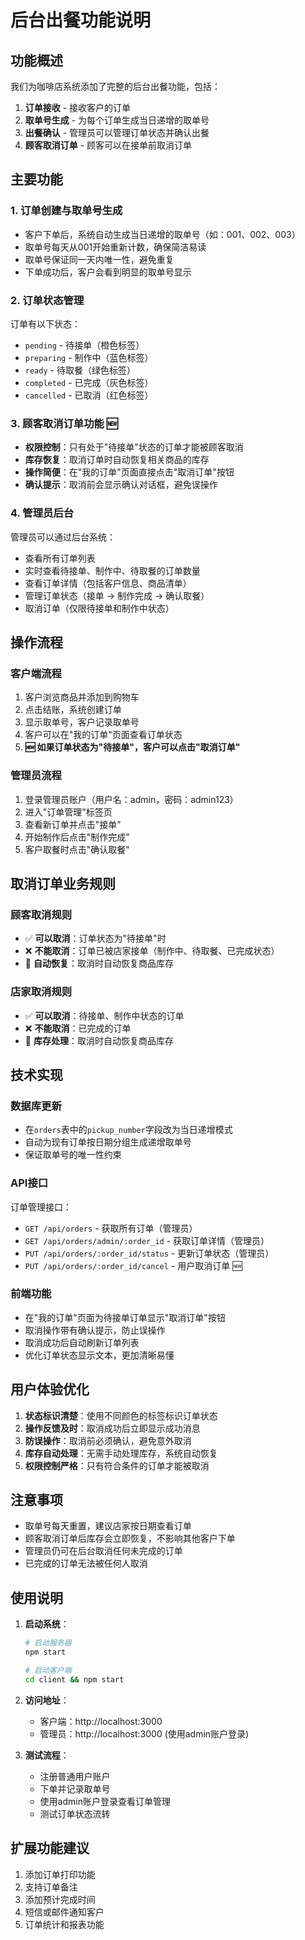 # 后台出餐功能说明

## 功能概述

我们为咖啡店系统添加了完整的后台出餐功能，包括：

1. **订单接收** - 接收客户的订单
2. **取单号生成** - 为每个订单生成当日递增的取单号
3. **出餐确认** - 管理员可以管理订单状态并确认出餐
4. **顾客取消订单** - 顾客可以在接单前取消订单

## 主要功能

### 1. 订单创建与取单号生成

- 客户下单后，系统自动生成当日递增的取单号（如：001、002、003）
- 取单号每天从001开始重新计数，确保简洁易读
- 取单号保证同一天内唯一性，避免重复
- 下单成功后，客户会看到明显的取单号显示

### 2. 订单状态管理

订单有以下状态：
- `pending` - 待接单（橙色标签）
- `preparing` - 制作中（蓝色标签）
- `ready` - 待取餐（绿色标签）
- `completed` - 已完成（灰色标签）
- `cancelled` - 已取消（红色标签）

### 3. 顾客取消订单功能 🆕

- **权限控制**：只有处于"待接单"状态的订单才能被顾客取消
- **库存恢复**：取消订单时自动恢复相关商品的库存
- **操作简便**：在"我的订单"页面直接点击"取消订单"按钮
- **确认提示**：取消前会显示确认对话框，避免误操作

### 4. 管理员后台

管理员可以通过后台系统：
- 查看所有订单列表
- 实时查看待接单、制作中、待取餐的订单数量
- 查看订单详情（包括客户信息、商品清单）
- 管理订单状态（接单 → 制作完成 → 确认取餐）
- 取消订单（仅限待接单和制作中状态）

## 操作流程

### 客户端流程

1. 客户浏览商品并添加到购物车
2. 点击结账，系统创建订单
3. 显示取单号，客户记录取单号
4. 客户可以在"我的订单"页面查看订单状态
5. **🆕 如果订单状态为"待接单"，客户可以点击"取消订单"**

### 管理员流程

1. 登录管理员账户（用户名：admin，密码：admin123）
2. 进入"订单管理"标签页
3. 查看新订单并点击"接单"
4. 开始制作后点击"制作完成"
5. 客户取餐时点击"确认取餐"

## 取消订单业务规则

### 顾客取消规则
- ✅ **可以取消**：订单状态为"待接单"时
- ❌ **不能取消**：订单已被店家接单（制作中、待取餐、已完成状态）
- 🔄 **自动恢复**：取消时自动恢复商品库存

### 店家取消规则
- ✅ **可以取消**：待接单、制作中状态的订单
- ❌ **不能取消**：已完成的订单
- 🔄 **库存处理**：取消时自动恢复商品库存

## 技术实现

### 数据库更新

- 在`orders`表中的`pickup_number`字段改为当日递增模式
- 自动为现有订单按日期分组生成递增取单号
- 保证取单号的唯一性约束

### API接口

订单管理接口：
- `GET /api/orders` - 获取所有订单（管理员）
- `GET /api/orders/admin/:order_id` - 获取订单详情（管理员）
- `PUT /api/orders/:order_id/status` - 更新订单状态（管理员）
- `PUT /api/orders/:order_id/cancel` - 用户取消订单 🆕

### 前端功能

- 在"我的订单"页面为待接单订单显示"取消订单"按钮
- 取消操作带有确认提示，防止误操作
- 取消成功后自动刷新订单列表
- 优化订单状态显示文本，更加清晰易懂

## 用户体验优化

1. **状态标识清楚**：使用不同颜色的标签标识订单状态
2. **操作反馈及时**：取消成功后立即显示成功消息
3. **防误操作**：取消前必须确认，避免意外取消
4. **库存自动处理**：无需手动处理库存，系统自动恢复
5. **权限控制严格**：只有符合条件的订单才能被取消

## 注意事项

- 取单号每天重置，建议店家按日期查看订单
- 顾客取消订单后库存会立即恢复，不影响其他客户下单
- 管理员仍可在后台取消任何未完成的订单
- 已完成的订单无法被任何人取消

## 使用说明

1. **启动系统**：
   ```bash
   # 启动服务器
   npm start
   
   # 启动客户端
   cd client && npm start
   ```

2. **访问地址**：
   - 客户端：http://localhost:3000
   - 管理员：http://localhost:3000 (使用admin账户登录)

3. **测试流程**：
   - 注册普通用户账户
   - 下单并记录取单号
   - 使用admin账户登录查看订单管理
   - 测试订单状态流转

## 扩展功能建议

1. 添加订单打印功能
2. 支持订单备注
3. 添加预计完成时间
4. 短信或邮件通知客户
5. 订单统计和报表功能 